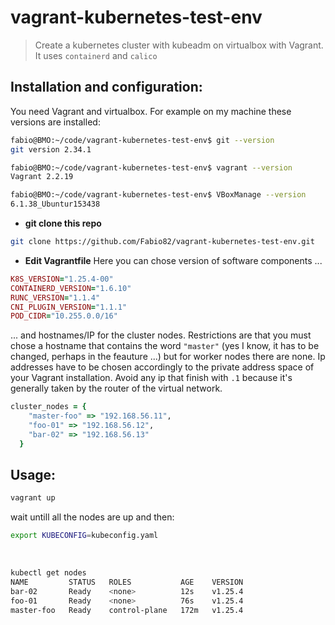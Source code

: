 # vagrant-kubernetes-test-env
> Create a kubernetes cluster with kubeadm on virtualbox with Vagrant. It uses ``containerd`` and ``calico``

## Installation and configuration:

You need Vagrant and virtualbox. For example on my machine these versions are installed:
```sh
fabio@BMO:~/code/vagrant-kubernetes-test-env$ git --version
git version 2.34.1

fabio@BMO:~/code/vagrant-kubernetes-test-env$ vagrant --version
Vagrant 2.2.19

fabio@BMO:~/code/vagrant-kubernetes-test-env$ VBoxManage --version
6.1.38_Ubuntur153438
```
* **git clone this repo**
```sh
git clone https://github.com/Fabio82/vagrant-kubernetes-test-env.git
```

* **Edit Vagrantfile**
Here you can chose version of software components ...

```ruby
K8S_VERSION="1.25.4-00"
CONTAINERD_VERSION="1.6.10"
RUNC_VERSION="1.1.4"
CNI_PLUGIN_VERSION="1.1.1"
POD_CIDR="10.255.0.0/16"
```

... and hostnames/IP for the cluster nodes. Restrictions are that you must chose a hostname that contains the word ``"master"`` (yes I know, it has to be changed, perhaps in the feauture ...) 
but for worker nodes there are none. 
Ip addresses have to be chosen accordingly to the private address space of your Vagrant installation.
Avoid any ip that finish with ``.1`` because it's generally taken by the router of the virtual network.

```ruby
cluster_nodes = { 
    "master-foo" => "192.168.56.11", 
    "foo-01" => "192.168.56.12",
    "bar-02" => "192.168.56.13"
  }
```

## Usage:

```sh
vagrant up
```

  wait untill all the nodes are up and then:
  
```sh
export KUBECONFIG=kubeconfig.yaml
```

 
```sh
kubectl get nodes
NAME         STATUS   ROLES           AGE    VERSION
bar-02       Ready    <none>          12s    v1.25.4 
foo-01       Ready    <none>          76s    v1.25.4
master-foo   Ready    control-plane   172m   v1.25.4
```
